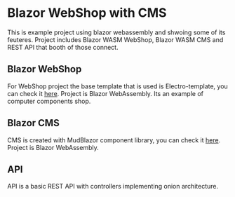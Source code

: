 # Blazor WebShop with CMS

This is example project using blazor webassembly and shwoing some of its feuteres. Project includes Blazor WASM WebShop, Blazor WASM CMS and REST API that booth of those connect.

## Blazor WebShop

For WebShop project the base template that is used is Electro-template, you can check it [here](https://www.templateshub.net/template/Electro-eCommerce-Website-Templates). Project is Blazor WebAssembly. Its an example of computer components shop.

## Blazor CMS

CMS is created with MudBlazor component library, you can check it [here](https://mudblazor.com/). Project is Blazor WebAssembly.

## API

API is a basic REST API with controllers implementing onion architecture.
